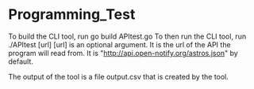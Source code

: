 # Programming_Test
To build the CLI tool, run go build APItest.go
To then run the CLI tool, run ./APItest [url]
[url] is an optional argument. It is the url of the API the program will read from. It is "http://api.open-notify.org/astros.json" by default.

The output of the tool is a file output.csv that is created by the tool.
